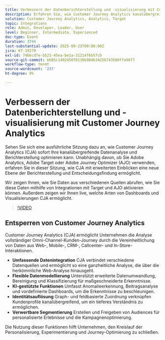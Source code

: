 ```yaml
---
title: Verbessern der Datenberichterstellung und -visualisierung mit Customer Journey Analytics
description: Erfahren Sie, wie Customer Journey Analytics kanalübergreifende Einblicke ermöglicht, mit Target und Adobe Journey Optimizer integriert wird und erweiterte Dashboards für intelligentere Entscheidungen bereitstellt.
solution: Customer Journey Analytics, Analytics, Target
topic: Integrations
role: Admin, Developer, Leader, User
level: Beginner, Intermediate, Experienced
doc-type: Event
duration: 3744
last-substantial-update: 2025-09-23T00:00:00Z
jira: KT-19279
exl-id: 74b6cd7e-b523-45ea-be1a-31214f6b57cb
source-git-commit: bb85c1402450f8136b98d63425b743580ffa96f7
workflow-type: tm+mt
source-wordcount: '237'
ht-degree: 0%

---
```


# Verbessern der Datenberichterstellung und -visualisierung mit Customer Journey Analytics

Sehen Sie sich eine ausführliche Sitzung dazu an, wie Customer Journey Analytics (CJA) sofort Ihre kanalübergreifende Datenanalyse und Berichterstellung optimieren kann. Unabhängig davon, ob Sie Adobe Analytics, Adobe Target oder Adobe Journey Optimizer (AJO) verwenden, erfahren Sie in dieser Sitzung, wie CJA mit erweiterten Einblicken eine neue Ebene der Berichterstellung und Entscheidungsfindung ermöglicht.

Wir zeigen Ihnen, wie Sie Daten aus verschiedenen Quellen abrufen, wie Sie diese Daten mithilfe von Integrationen mit Target und AJO aktivieren können. Außerdem zeigen wir Ihnen live, welche Arten von Dashboards und Visualisierungen CJA ermöglicht.

>[!VIDEO](https://video.tv.adobe.com/v/3475187/?learn=on&enablevpops)

## Entsperren von Customer Journey Analytics

Customer Journey Analytics (CJA) ermöglicht Unternehmen die Analyse vollständiger Omni-Channel-Kunden-Journey durch die Vereinheitlichung von Daten aus Web-, Mobile-, CRM-, Callcenter- und In-Store-Interaktionen.

* **Umfassende Datenintegration** CJA verbindet verschiedene Datenquellen und ermöglicht so eine ganzheitliche Analyse, die über die herkömmliche Web-Analyse hinausgeht.
* **Flexible Datenmodellierung** Unterstützt erweiterte Datenumwandlung, Bereinigung und Klassifizierung für maßgeschneiderte Erkenntnisse.
* **KI-gestützte Funktionen** Umfasst Anomalieerkennung, Beitragsanalyse und vordefinierte Dashboards, um die Erkenntnisse zu beschleunigen.
* **Identitätsauflösung** Graph- und feldbasierte Zuordnung verknüpfen Kundenprofile kanalübergreifend, um ein tieferes Verständnis zu ermöglichen.
* **Verwertbare Segmentierung** Erstellen und Freigeben von Audiences für personalisierte Erlebnisse und die Kampagnenoptimierung.

Die Nutzung dieser Funktionen hilft Unternehmen, den Kreislauf der Personalisierung, Experimentierung und Journey-Optimierung zu schließen.